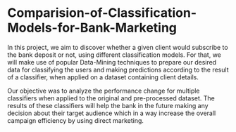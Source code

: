 # Comparision-of-Classification-Models-for-Bank-Marketing
In this project, we aim to discover whether a given
client would subscribe to the bank deposit or not, using
different classification models. For that, we will make use
of popular Data-Mining techniques to prepare our desired
data for classifying the users and making predictions
according to the result of a classifier, when applied on
a dataset containing client details. 

Our objective was to
analyze the performance change for multiple classifiers
when applied to the original and pre-processed dataset.
The results of these classifiers will help the bank in the
future making any decision about their target audience
which in a way increase the overall campaign efficiency
by using direct marketing.
